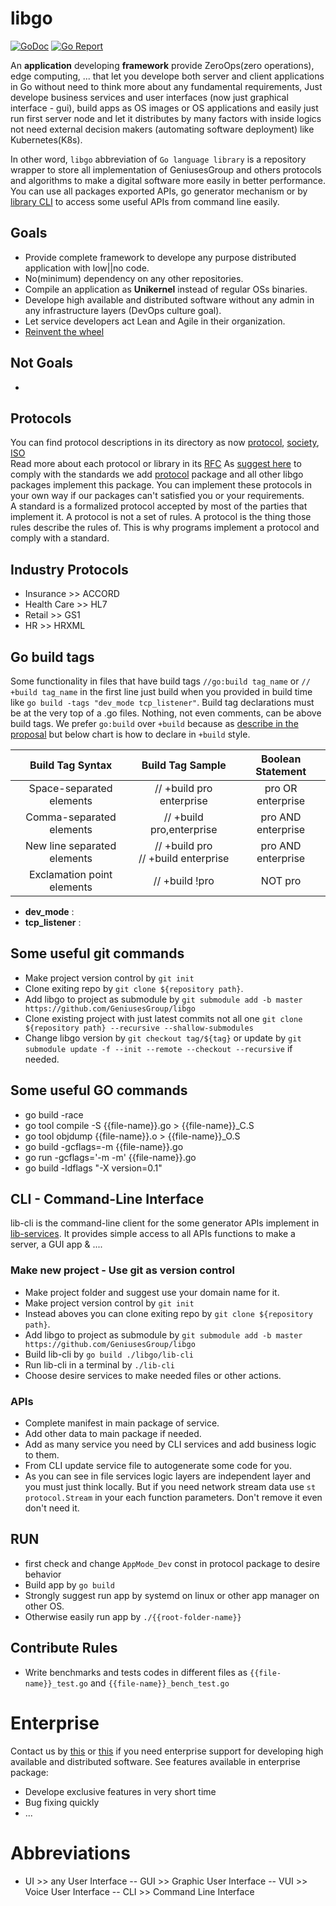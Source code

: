 # libgo   
[![GoDoc](https://pkg.go.dev/badge/github.com/GeniusesGroup/libgo)](https://pkg.go.dev/github.com/GeniusesGroup/libgo)
[![Go Report](https://goreportcard.com/badge/github.com/GeniusesGroup/libgo)](https://goreportcard.com/report/github.com/GeniusesGroup/libgo)

An **application** developing **framework** provide ZeroOps(zero operations), edge computing, ... that let you develope both server and client applications in Go without need to think more about any fundamental requirements, Just develope business services and user interfaces (now just graphical interface - gui), build apps as OS images or OS applications and easily just run first server node and let it distributes by many factors with inside logics not need external decision makers (automating software deployment) like Kubernetes(K8s).

In other word, `libgo` abbreviation of `Go language library` is a repository wrapper to store all implementation of GeniusesGroup and others protocols and algorithms to make a digital software more easily in better performance.
You can use all packages exported APIs, go generator mechanism or by [library CLI](#CLI) to access some useful APIs from command line easily.

## Goals
- Provide complete framework to develope any purpose distributed application with low||no code.
- No(minimum) dependency on any other repositories.
- Compile an application as **Unikernel** instead of regular OSs binaries.
- Develope high available and distributed software without any admin in any infrastructure layers (DevOps culture goal).
- Let service developers act Lean and Agile in their organization.
- [Reinvent the wheel](https://en.wikipedia.org/wiki/Reinventing_the_wheel)

## Not Goals
- 

## Protocols
You can find protocol descriptions in its directory as now [protocol](./protocol/), [society](./society/), [ISO](./iso/)    
Read more about each protocol or library in its [RFC](https://github.com/GeniusesGroup/RFCs)
As [suggest here](https://github.com/golang/go/issues/48087) to comply with the standards we add [protocol](./protocol) package and all other libgo packages implement this package. You can implement these protocols in your own way if our packages can't satisfied you or your requirements.   
A standard is a formalized protocol accepted by most of the parties that implement it. A protocol is not a set of rules. A protocol is the thing those rules describe the rules of. This is why programs implement a protocol and comply with a standard.

## Industry Protocols
- Insurance     >> ACCORD
- Health Care   >> HL7
- Retail        >> GS1
- HR            >> HRXML

## Go build tags
Some functionality in files that have build tags `//go:build tag_name` or `// +build tag_name` in the first line just build when you provided in build time like `go build -tags "dev_mode tcp_listener"`. Build tag declarations must be at the very top of a .go files. Nothing, not even comments, can be above build tags. We prefer `go:build` over `+build` because as [describe in the proposal](https://go.googlesource.com/proposal/+/master/design/draft-gobuild.md#transition) but below chart is how to declare in `+build` style.

| Build Tag Syntax	            | Build Tag Sample	                        | Boolean Statement     |
| :---:                         | :---:                                     | :---:                 |
| Space-separated elements	    | // +build pro enterprise	                | pro OR enterprise     |
| Comma-separated elements      | // +build pro,enterprise	                | pro AND enterprise    |
| New line separated elements   | // +build pro<br />// +build enterprise   | pro AND enterprise    |
| Exclamation point elements    | // +build !pro	                        | NOT pro               |

- **dev_mode** :
- **tcp_listener** :

## Some useful git commands
- Make project version control by ```git init```
- Clone exiting repo by ```git clone ${repository path}```.
- Add libgo to project as submodule by ```git submodule add -b master https://github.com/GeniusesGroup/libgo```
- Clone existing project with just latest commits not all one ```git clone ${repository path} --recursive --shallow-submodules```
- Change libgo version by ```git checkout tag/${tag}``` or update by ```git submodule update -f --init --remote --checkout --recursive``` if needed.

## Some useful GO commands
- go build -race
- go tool compile -S {{file-name}}.go > {{file-name}}_C.S
- go tool objdump {{file-name}}.o > {{file-name}}_O.S
- go build -gcflags=-m {{file-name}}.go
- go run -gcflags='-m -m' {{file-name}}.go
- go build -ldflags "-X version=0.1"

## CLI - Command-Line Interface
lib-cli is the command-line client for the some generator APIs implement in [lib-services](./lib-services/). It provides simple access to all APIs functions to make a server, a GUI app & ....

### Make new project - Use git as version control
- Make project folder and suggest use your domain name for it.
- Make project version control by `git init`
- Instead aboves you can clone exiting repo by `git clone ${repository path}`.
- Add libgo to project as submodule by `git submodule add -b master https://github.com/GeniusesGroup/libgo`
- Build lib-cli by `go build ./libgo/lib-cli`
- Run lib-cli in a terminal by `./lib-cli`
- Choose desire services to make needed files or other actions.

### APIs
- Complete manifest in main package of service.
- Add other data to main package if needed.
- Add as many service you need by CLI services and add business logic to them.
- From CLI update service file to autogenerate some code for you.
- As you can see in file services logic layers are independent layer and you must just think locally. But if you need network stream data use `st protocol.Stream` in your each function parameters. Don't remove it even don't need it.

## RUN
- first check and change `AppMode_Dev` const in protocol package to desire behavior
- Build app by `go build`
- Strongly suggest run app by systemd on linux or other app manager on other OS.
- Otherwise easily run app by `./{{root-folder-name}}`


## Contribute Rules
- Write benchmarks and tests codes in different files as `{{file-name}}_test.go` and `{{file-name}}_bench_test.go`

# Enterprise
Contact us by [this](mailto:ict@geniuses.group) or [this](mailto:omidhekayati@gmail.com) if you need enterprise support for developing high available and distributed software. See features available in enterprise package:
- Develope exclusive features in very short time
- Bug fixing quickly
- ...

# Abbreviations
- UI >> any User Interface  --  GUI >> Graphic User Interface  --  VUI >> Voice User Interface  --  CLI >> Command Line Interface
